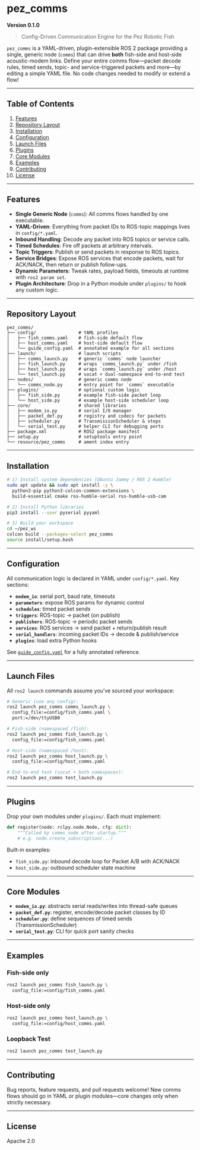 # pez\_comms

**Version 0.1.0**

> Config-Driven Communication Engine for the Pez Robotic Fish

`pez_comms` is a YAML-driven, plugin-extensible ROS 2 package providing a single, generic node (`comms`) that can drive **both** fish-side and host-side acoustic-modem links. Define your entire comms flow—packet decode rules, timed sends, topic- and service-triggered packets and more—by editing a simple YAML file. No code changes needed to modify or extend a flow!

---

## Table of Contents

1. [Features](#features)
2. [Repository Layout](#repository-layout)
3. [Installation](#installation)
4. [Configuration](#configuration)
5. [Launch Files](#launch-files)
6. [Plugins](#plugins)
7. [Core Modules](#core-modules)
8. [Examples](#examples)
9. [Contributing](#contributing)
10. [License](#license)

---

## Features

* **Single Generic Node** (`comms`): All comms flows handled by one executable.
* **YAML-Driven**: Everything from packet IDs to ROS-topic mappings lives in `config/*.yaml`.
* **Inbound Handling**: Decode any packet into ROS topics or service calls.
* **Timed Schedules**: Fire off packets at arbitrary intervals.
* **Topic Triggers**: Publish or send packets in response to ROS topics.
* **Service Bridges**: Expose ROS services that encode packets, wait for ACK/NACK, then return or publish follow-ups.
* **Dynamic Parameters**: Tweak rates, payload fields, timeouts at runtime with `ros2 param set`.
* **Plugin Architecture**: Drop in a Python module under `plugins/` to hook any custom logic.

---

## Repository Layout

```
pez_comms/
├── config/                # YAML profiles
│   ├── fish_comms.yaml    # fish-side default flow
│   ├── host_comms.yaml    # host-side default flow
│   └── guide_config.yaml  # annotated example for all sections
├── launch/                # launch scripts
│   ├── comms_launch.py    # generic `comms` node launcher
│   ├── fish_launch.py     # wraps `comms_launch.py` under /fish
│   ├── host_launch.py     # wraps `comms_launch.py` under /host
│   └── test_launch.py     # socat + dual-namespace end-to-end test
├── nodes/                 # generic comms node
│   └── comms_node.py      # entry point for `comms` executable
├── plugins/               # optional custom logic
│   ├── fish_side.py       # example fish-side packet loop
│   └── host_side.py       # example host-side scheduler loop
├── core/                  # shared libraries
│   ├── modem_io.py        # serial I/O manager  
│   ├── packet_def.py      # registry and codecs for packets  
│   ├── scheduler.py       # TransmissionScheduler & steps  
│   └── serial_test.py     # helper CLI for debugging ports  
├── package.xml            # ROS2 package manifest
├── setup.py               # setuptools entry point
└── resource/pez_comms     # ament index entry
```

---

## Installation

```bash
# 1) Install system dependencies (Ubuntu Jammy / ROS 2 Humble)
sudo apt update && sudo apt install -y \
  python3-pip python3-colcon-common-extensions \
  build-essential cmake ros-humble-serial ros-humble-usb-cam

# 2) Install Python libraries
pip3 install --user pyserial pyyaml

# 3) Build your workspace
cd ~/pez_ws
colcon build --packages-select pez_comms
source install/setup.bash
```

---

## Configuration

All communication logic is declared in YAML under `config/*.yaml`. Key sections:

* **`modem_io`**: serial port, baud rate, timeouts
* **`parameters`**: expose ROS params for dynamic control
* **`schedules`**: timed packet sends
* **`triggers`**: ROS-topic → packet (on publish)
* **`publishers`**: ROS-topic → periodic packet sends
* **`services`**: ROS services → send packet + return/publish result
* **`serial_handlers`**: incoming packet IDs → decode & publish/service
* **`plugins`**: load extra Python hooks

See [`guide_config.yaml`](config/guide_config.yaml) for a fully annotated reference.

---

## Launch Files

All `ros2 launch` commands assume you’ve sourced your workspace:

```bash
# Generic (use any config):
ros2 launch pez_comms comms_launch.py \
  config_file:=config/fish_comms.yaml \
  port:=/dev/ttyUSB0

# Fish-side (namespaced /fish):
ros2 launch pez_comms fish_launch.py \
  config_file:=config/fish_comms.yaml

# Host-side (namespaced /host):
ros2 launch pez_comms host_launch.py \
  config_file:=config/host_comms.yaml

# End-to-end test (socat + both namespaces):
ros2 launch pez_comms test_launch.py
```

---

## Plugins

Drop your own modules under `plugins/`. Each must implement:

```python
def register(node: rclpy.node.Node, cfg: dict):
    """Called by comms_node after startup."""
    # e.g. node.create_subscription(...)
```

Built-in examples:

* `fish_side.py`: inbound decode loop for Packet A/B with ACK/NACK
* `host_side.py`: outbound scheduler state machine

---

## Core Modules

* **`modem_io.py`**: abstracts serial reads/writes into thread-safe queues
* **`packet_def.py`**: register, encode/decode packet classes by ID
* **`scheduler.py`**: define sequences of timed sends (TransmissionScheduler)
* **`serial_test.py`**: CLI for quick port sanity checks

---

## Examples

### Fish-side only

```bash
ros2 launch pez_comms fish_launch.py \
  config_file:=config/fish_comms.yaml
```

### Host-side only

```bash
ros2 launch pez_comms host_launch.py \
  config_file:=config/host_comms.yaml
```

### Loopback Test

```bash
ros2 launch pez_comms test_launch.py
```

---

## Contributing

Bug reports, feature requests, and pull requests welcome! New comms flows should go in YAML or plugin modules—core changes only when strictly necessary.

---

## License

Apache 2.0
